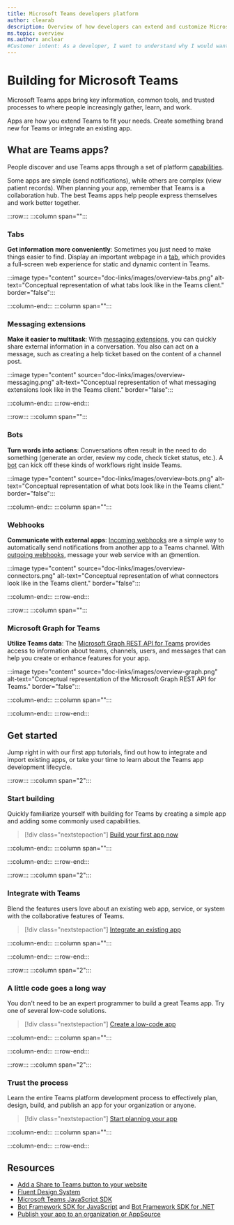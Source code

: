 ```yaml
---
title: Microsoft Teams developers platform
author: clearab
description: Overview of how developers can extend and customize Microsoft Teams features using the Teams platform.
ms.topic: overview
ms.author: anclear
#Customer intent: As a developer, I want to understand why I would want to build a Teams app so that I can solve business problems.
---
```

# Building for Microsoft Teams

Microsoft Teams apps bring key information, common tools, and trusted processes to where people increasingly gather, learn, and work.

Apps are how you extend Teams to fit your needs. Create something brand new for Teams or integrate an existing app.

## What are Teams apps?

People discover and use Teams apps through a set of platform [capabilities](capabilities-overview.md).

Some apps are simple (send notifications), while others are complex (view patient records). When planning your app, remember that Teams is a collaboration hub. The best Teams apps help people express themselves and work better together.

:::row:::
   :::column span="":::

### Tabs

**Get information more conveniently**: Sometimes you just need to make things easier to find. Display an important webpage in a [tab](../tabs/what-are-tabs.md), which provides a full-screen web experience for static and dynamic content in Teams.

:::image type="content" source="doc-links/images/overview-tabs.png" alt-text="Conceptual representation of what tabs look like in the Teams client." border="false":::

   :::column-end:::
   :::column span="":::

### Messaging extensions

**Make it easier to multitask**: With [messaging extensions](../messaging-extensions/what-are-messaging-extensions.md), you can quickly share external information in a conversation. You also can act on a message, such as creating a help ticket based on the content of a channel post.

:::image type="content" source="doc-links/images/overview-messaging.png" alt-text="Conceptual representation of what messaging extensions look like in the Teams client." border="false":::

   :::column-end:::
:::row-end:::

:::row:::
   :::column span="":::

### Bots

**Turn words into actions**: Conversations often result in the need to do something (generate an order, review my code, check ticket status, etc.). A [bot](../bots/what-are-bots.md) can kick off these kinds of workflows right inside Teams.

:::image type="content" source="doc-links/images/overview-bots.png" alt-text="Conceptual representation of what bots look like in the Teams client." border="false":::

   :::column-end:::
   :::column span="":::

### Webhooks

**Communicate with external apps**: [Incoming webhooks](../webhooks-and-connectors/what-are-webhooks-and-connectors.md#incoming-webhooks) are a simple way to automatically send notifications from another app to a Teams channel. With [outgoing webhooks](../webhooks-and-connectors/what-are-webhooks-and-connectors.md#outgoing-webhooks), message your web service with an @mention.

:::image type="content" source="doc-links/images/overview-connectors.png" alt-text="Conceptual representation of what connectors look like in the Teams client." border="false":::

   :::column-end:::
:::row-end:::

:::row:::
   :::column span="":::

### Microsoft Graph for Teams

**Utilize Teams data**: The [Microsoft Graph REST API for Teams](https://docs.microsoft.com/graph/teams-concept-overview) provides access to information about teams, channels, users, and messages that can help you create or enhance features for your app.

:::image type="content" source="doc-links/images/overview-graph.png" alt-text="Conceptual representation of the Microsoft Graph REST API for Teams." border="false":::

   :::column-end:::
   :::column span="":::

   :::column-end:::
:::row-end:::

## Get started

Jump right in with our first app tutorials, find out how to integrate and import existing apps, or take your time to learn about the Teams app development lifecycle.

:::row:::
   :::column span="2":::

### Start building

   Quickly familiarize yourself with building for Teams by creating a simple app and adding some commonly used capabilities.

   > [!div class="nextstepaction"]
   > [Build your first app now](build-your-first-app/building-real-world-app.md)

   :::column-end:::
   :::column span="":::

   :::column-end:::
:::row-end:::

:::row:::
   :::column span="2":::

### Integrate with Teams

   Blend the features users love about an existing web app, service, or system with the collaborative features of Teams.

   > [!div class="nextstepaction"]
   > [Integrate an existing app](migrating-web-apps.md)

   :::column-end:::
   :::column span="":::

   :::column-end:::
:::row-end:::

:::row:::
   :::column span="2":::

### A little code goes a long way

   You don't need to be an expert programmer to build a great Teams app. Try one of several low-code solutions.

   > [!div class="nextstepaction"]
   > [Create a low-code app](low-code-solutions.md)

   :::column-end:::
   :::column span="":::

   :::column-end:::
:::row-end:::

:::row:::
   :::column span="2":::

### Trust the process

   Learn the entire Teams platform development process to effectively plan, design, build, and publish an app for your organization or anyone.

   > [!div class="nextstepaction"]
   > [Start planning your app](../concepts/extensibility-points.md)

   :::column-end:::
   :::column span="":::

   :::column-end:::
:::row-end:::

## Resources

* [Add a Share to Teams button to your website](../concepts/build-and-test/share-to-teams.md)
* [Fluent Design System](https://fluentsite.z22.web.core.windows.net/)
* [Microsoft Teams JavaScript SDK](https://docs.microsoft.com/javascript/api/@microsoft/teams-js/?view=msteams-client-js-latest&preserve-view=true)
* [Bot Framework SDK for JavaScript](https://github.com/Microsoft/botbuilder-js) and [Bot Framework SDK for .NET](https://github.com/Microsoft/botbuilder-dotnet/)
* [Publish your app to an organization or AppSource](../concepts/deploy-and-publish/overview.md)
